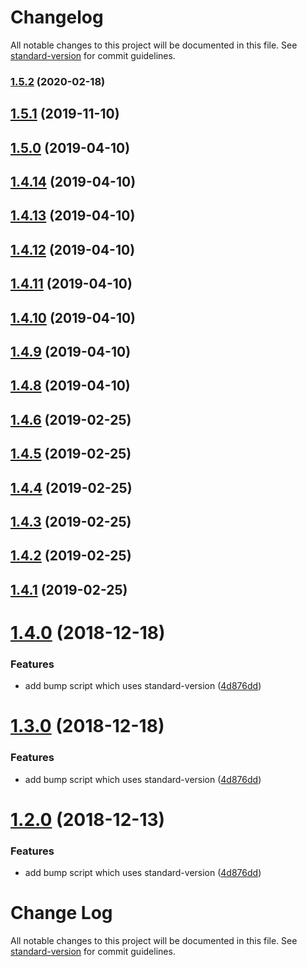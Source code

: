 # Changelog

All notable changes to this project will be documented in this file. See [standard-version](https://github.com/conventional-changelog/standard-version) for commit guidelines.

### [1.5.2](https://git-codecommit.us-east-1.amazonaws.com///compare/v1.5.0...v1.5.2) (2020-02-18)



## [1.5.1](https://git-codecommit.us-east-1.amazonaws.com/v1/repos/jsii-sample/compare/v1.5.0...v1.5.1) (2019-11-10)

## [1.5.0](https://git-codecommit.us-east-1.amazonaws.com/v1/repos/jsii-sample/compare/v1.4.14...v1.5.0) (2019-04-10)


## [1.4.14](https://git-codecommit.us-east-1.amazonaws.com/v1/repos/jsii-sample/compare/v1.4.13...v1.4.14) (2019-04-10)



## [1.4.13](https://git-codecommit.us-east-1.amazonaws.com/v1/repos/jsii-sample/compare/v1.4.12...v1.4.13) (2019-04-10)



## [1.4.12](https://git-codecommit.us-east-1.amazonaws.com/v1/repos/jsii-sample/compare/v1.4.11...v1.4.12) (2019-04-10)



## [1.4.11](https://git-codecommit.us-east-1.amazonaws.com/v1/repos/jsii-sample/compare/v1.4.8...v1.4.11) (2019-04-10)



## [1.4.10](https://git-codecommit.us-east-1.amazonaws.com/v1/repos/jsii-sample/compare/v1.4.9...v1.4.10) (2019-04-10)



## [1.4.9](https://git-codecommit.us-east-1.amazonaws.com/v1/repos/jsii-sample/compare/v1.4.8...v1.4.9) (2019-04-10)



## [1.4.8](https://git-codecommit.us-east-1.amazonaws.com/v1/repos/jsii-sample/compare/v1.4.6...v1.4.8) (2019-04-10)



<a name="1.4.6"></a>
## [1.4.6](https://git-codecommit.us-east-1.amazonaws.com/v1/repos/jsii-sample/compare/v1.4.5...v1.4.6) (2019-02-25)



<a name="1.4.5"></a>
## [1.4.5](https://git-codecommit.us-east-1.amazonaws.com/v1/repos/jsii-sample/compare/v1.4.4...v1.4.5) (2019-02-25)



<a name="1.4.4"></a>
## [1.4.4](https://git-codecommit.us-east-1.amazonaws.com/v1/repos/jsii-sample/compare/v1.4.3...v1.4.4) (2019-02-25)



<a name="1.4.3"></a>
## [1.4.3](https://git-codecommit.us-east-1.amazonaws.com/v1/repos/jsii-sample/compare/v1.4.2...v1.4.3) (2019-02-25)



<a name="1.4.2"></a>
## [1.4.2](https://git-codecommit.us-east-1.amazonaws.com/v1/repos/jsii-sample/compare/v1.4.0...v1.4.2) (2019-02-25)



<a name="1.4.1"></a>
## [1.4.1](https://git-codecommit.us-east-1.amazonaws.com/v1/repos/jsii-sample/compare/v1.4.0...v1.4.1) (2019-02-25)



<a name="1.4.0"></a>
# [1.4.0](https://git-codecommit.us-east-1.amazonaws.com/v1/repos/jsii-sample/compare/v1.1.3...v1.4.0) (2018-12-18)


### Features

* add bump script which uses standard-version ([4d876dd](https://git-codecommit.us-east-1.amazonaws.com/v1/repos/jsii-sample/commits/4d876dd))



<a name="1.3.0"></a>
# [1.3.0](https://git-codecommit.us-east-1.amazonaws.com/v1/repos/jsii-sample/compare/v1.1.3...v1.3.0) (2018-12-18)


### Features

* add bump script which uses standard-version ([4d876dd](https://git-codecommit.us-east-1.amazonaws.com/v1/repos/jsii-sample/commits/4d876dd))



<a name="1.2.0"></a>
# [1.2.0](https://git-codecommit.us-east-1.amazonaws.com/v1/repos/jsii-sample/compare/v1.1.3...v1.2.0) (2018-12-13)


### Features

* add bump script which uses standard-version ([4d876dd](https://git-codecommit.us-east-1.amazonaws.com/v1/repos/jsii-sample/commits/4d876dd))



# Change Log

All notable changes to this project will be documented in this file. See [standard-version](https://github.com/conventional-changelog/standard-version) for commit guidelines.
